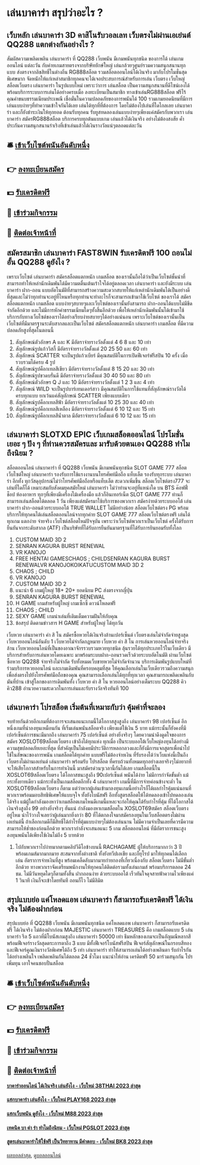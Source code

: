 # เล่นบาคาร่า สรุปว่าอะไร ?
## เว็บหลัก เล่นบาคาร่า 3D คาสิโนรับวอลเลท เว็บตรงไม่ผ่านเอเย่นต์ QQ288 แตกต่างกันอย่างไร ?
สัมผัสความเพลิดเพลิน เล่นบาคาร่า ที่ QQ288 เว็บพนัน มีเกมพนันทุกชนิด ของการได้ เล่นเกมออนไลน์ แต่ละวัน กับค่ายเกมสายตรงจากบริษัทยักษ์ใหญ่ เล่นกล้วยๆศูนย์รวมความสนุกสนานทุกแบบ ส่งตรงจากลิขสิทธิ์ในต่างถิ่น RG888สล็อต รวมสล็อตออนไลน์ได้เงินจริง มากับโปรโมชั่นสุดพิเศษมาก จัดหนักให้แก่เหล่าสมาชิกทุกคนจะได้เจอประสบการณ์สำหรับการเล่น เว็บตรง เว็บใหญ่ สล็อตเว็บตรง เล่นบาคาร่า ในรูปแบบใหม่ เพราะว่าการ เล่นสล็อต เป็นความสนุกสนานที่ดีไซน์เองได้ พร้อมบริการระบบการเล่นได้อย่างครบเมื่อ ลงทะเบียนเป็นสมาชิก ทางเข้าเล่นRG888สล็อต ฟรีไร้คุณค่าขนบธรรมเนียมประเพณี เชื่อมั่นในความปลอดภัยของการพนันได้ 100 รวมเกมยอดนิยมที่มีการเล่นแบบง่ายๆที่ทำความเข้าใจกันได้เลย เล่นได้ทุกที่ที่ต้องการ โดยไม่ต้องไปเล่นที่ใดไกลเลย เล่นบาคาร่า และก็ยังชำระเงินให้ทุกยอด ต้อนรับทุกคน รับยูสทดลองเล่นแบบง่ายๆเพียงแค่สมัครกับพวกเรา เล่นบาคาร่า สมัครRG888สล็อต บริการครบทุกต้นแบบเกม เล่นแล้วได้เงินจริง อย่างไม่ต้องสงสัย ค้ำประกันความสนุกสนานร่าเริงที่เข้าเล่นแล้วได้เงินรางวัลแน่ๆตลอดแต่ละวัน

## 🛎 [เข้าเว็บไซต์พนันอันดับหนึ่ง](https://bit.ly/3SdLNi2)
## 👉 [ลงทะเบียนสมัคร](https://bit.ly/3SdLNi2)
## 💵 [รับเครดิตฟรี](https://bit.ly/3dyRKHj)
## 👑 [เข้าร่วมกิจกรรม](https://bit.ly/3dyRKHj)
## 📱 [ติดต่อเจ้าหน้าที่](https://bit.ly/3dyRKHj)

## สมัครสมาชิก เล่นบาคาร่า FAST8WIN รับเครดิตฟรี 100 ถอนไม่อั้น QQ288 ดูยังไง ?
เพราะเว็บไซต์ เล่นบาคาร่า สมัครสล็อตแตกหนัก เกมสล็อต ของเรานั้นถือได้ว่าเป็นเว็บไซต์ชั้นนำที่สามารถทำให้เหล่านักเดิมพันได้มีความตตื่นเต้นเร้าใจได้อยู่ตลอดเวลา เล่นบาคาร่า และยังมีระบบ เล่นบาคาร่า ฝาก-ถอน แบบอัตโนมัติที่สามารถสร้างความสะดวกสบายให้แก่เหล่านักเดิมพันได้เป็นอย่างดีที่สุดและไม่ว่าทุกท่านจะอยู่ที่ไหนหรือทุกท่านจะทำอะไรก็จะสามารถเข้ามาใช้เว็บไซต์ ของเราได้ สมัครสล็อตแตกหนัก เกมสล็อต แบบง่ายๆสบายๆและเว็บไซต์ของเรานั้นยังสามารถ ฝาก-ถอนได้แบบไม่มีขีดจำกัดอีกด้วย และไม่มีการหักค่าธรรมเนียมใดๆทั้งสิ้นอีกด้วย เพื่อให้เหล่านักเดิมพันนั้นได้เข้ามาใช้บริการกับทางเว็บไซต์ของเราได้อย่างเรียบง่ายสบายๆได้อย่างแน่นอน เพราะเว็บไซต์ของเรานั้นเป็นเว็บไซต์ที่มีมาตรฐานระดับสากลและเป็นเว็บไซต์ สมัครสล็อตแตกหนัก เล่นบาคาร่า เกมสล็อต ที่มีความปลอดภัยสูงที่สุดในตอนนี้
1. สัญลักษณ์ตัวอักษร A และ K มีอัตราจ่ายรางวัลตั้งแต่ 4 6 8 และ 10 เท่า
2. สัญลักษณ์รูปแก้ววิสกี้ มีอัตราจ่ายรางวัลตั้งแต่ 20 25 50 และ 60 เท่า
3. สัญลักษณ์ SCATTER จะเป็นรูปแก้วเบียร์ มีคุณสมบัติในการเปิดฟีเจอร์ฟรีสปิน 10 ครั้ง เมื่อรวบรวมได้ครบ 4 รูป
4. สัญลักษณ์รูปค็อกเทลสีเขียว มีอัตราจ่ายรางวัลตั้งแต่ 8 15 20 และ 30 เท่า
5. สัญลักษณ์รูปขวดบรั่นดี มีอัตราจ่ายรางวัลตั้งแต่ 30 40 50 และ 80 เท่า
6. สัญลักษณ์ตัวอักษร Q J และ 10 มีอัตราจ่ายรางวัลตั้งแต่ 1 2 3 และ 4 เท่า
7. สัญลักษณ์ WILD จะเป็นรูปบาร์เทนเดอร์สาว มีคุณสมบัติในการใช้แทนที่สัญลักษณ์รางวัลได้ครบทุกแบบ ยกเว้นแค่สัญลักษณ์ SCATTER เพียงแบบเดียว
8. สัญลักษณ์รูปค็อกเทลสีฟ้า มีอัตราจ่ายรางวัลตั้งแต่ 10 25 30 และ 40 เท่า
9. สัญลักษณ์รูปค็อกเทลสีเหลือง มีอัตราจ่ายรางวัลตั้งแต่ 6 10 12 และ 15 เท่า
10. สัญลักษณ์รูปค็อกเทลสีน้ำตาล มีอัตราจ่ายรางวัลตั้งแต่ 6 10 12 และ 15 เท่า

## เล่นบาคาร่า SLOTXD EPIC เว็บเกมสล็อตออนไลน์ โปรโมชั่น เยอะ ๆ ปัง ๆ ที่ท่านควรสมัครและ มารับด้วยตนเอง QQ288 ทำไมถึงนิยม ?
สล็อตออนไลน์ เล่นบาคาร่า ที่ QQ288 เว็บพนัน มีเกมพนันทุกชนิด SLOT GAME 777 สล็อต เว็บไซต์ใหญ่ เล่นบาคาร่า รองรับการใช้แรงงานบนโทรศัพท์มือถือ แท็บเล็ต รองรับทุกระบบ เล่นบาคาร่า อีกทั้ง ทุกวัสดุอุปกรณ์ไม่ว่าโทรศัพท์มือถือหรือแท็บเล็ต สะดวกเพิ่มขึ้น สล็อตเว็บไซต์ตรง777 จะเล่นที่ใดก็ได้ เหมาะสมกับสังคมยุคสมัยใหม่ เล่นบาคาร่า ไม่ว่าท่านจะอยู่ที่แหน่งใด บน BTS ค๊อฟฟี่ช็อป ห้องอาหาร ทุกๆที่เพียงมีเครื่องไม้เครื่องมือ แล้วก็อินเทอร์เน็ต SLOT GAME 777 ท่านก็สามารถเล่นสล็อตได้ตลอด 1 วัน เพียงแต่สมัครมาใช้บริการของพวกเรา สมัครง่ายด้วยระบบออโต้ เล่นบาคาร่า ฝาก-ถอนด้วยระบบออโต้ TRUE WALLET ไม่มีอย่างน้อย สล็อตเว็บไซต์ตรง PG พร้อมบริการให้ทุกคนได้เล่นสล็อตออนไลน์จากทุกค่าย SLOT GAME 777 สล็อตเว็บไซต์ตรงฟรี เล่นได้ทุกเกม แตกง่าย จ่ายจริง เว็บไซต์สล็อตใหม่ปัจจุบัน เพราะว่าเว็บไซต์พวกเราเป็นเว็บไซต์ ครั้งได้รับการยืนยันจากระดับสากล (ATF) เป็นบริษัทที่ได้รับการยืนยันมาตรฐานที่ได้รับการยินยอมรับทั้งโลก
1. CUSTOM MAID 3D 2
2. SENRAN KAGURA BURST RENEWAL
3. VR KANOJO
4. FREE HENTAI GAMESCHAOS ; CHILDSENRAN KAGURA BURST RENEWALVR KANOJOKOIKATUCUSTOM MAID 3D 2
5. CHAOS ; CHILD
6. VR KANOJO
7. CUSTOM MAID 3D 2
8. แนะนำ 6 เกมผู้ใหญ่ 18+ 20+ ยอดนิยม PC ส่งตรงจากญี่ปุ่น
9. SENRAN KAGURA BURST RENEWAL
10. H GAME เกมสำหรับผู้ใหญ่ เกมเซ็กซี่ ดาวน์โหลดฟรี
11. CHAOS ; CHILD
12. SEXY GAME เกมน่าเล่นที่เติมเต็มความฝันให้กับคุณ
13. ข้อสรุป ติดตามข่าวสาร H GAME สำหรับผู้ใหญ่ ได้ทุกวัน

เว็บหวย เล่นบาคาร่า ค่า สิ โน สมัครซื้อหวยได้เงินจริงล้านเปอร์เซ็นต์ เว็บตรงเล่นไม่จำกัดจ่ายสูงสุด เว็บหวยออนไลน์อันดับ 1 เว็บหวยไม่จำกัดกฎหมาย เว็บหวย ค่า สิ โน การเล่นหวยออนไลน์จ่ายจริงล้าน เว็บหวยออนไลน์ที่เป็นของอาณาจักรรวบรวมหวยทุกชนิด ลุ้นรวยได้ทุกประเภทไว้ในเว็บเดียว มีบริการสำหรับการเล่นหวยโดยเฉพาะ มาพร้อมระบบฝาก-ถอนรวดเร็วด้วยระบบอัตโนมัติ ผ่านเว็บไซต์ ซื้อหวย QQ288 จ่ายจริงไม่จำกัด รับทั้งหมดเว็บขายหวยไม่จำกัดจำนวน บริการเดิมพันรูปแบบใหม่ที่ร่วมบริการหวยออนไลน์ และเกมเดิมพันที่ครอบคลุมที่สุด ให้คุณเลือกเล่นในเว็บเดียวรวมถึงความสนุก เพื่อส่งตรงไปยังโทรศัพท์มือถือของคุณ คุณสามารถเลือกเล่นได้ทุกที่ทุกเวลา คุณสามารถเพลิดเพลินกับมันที่บ้าน เข้าสู่โลกของการเดิมพันทั้ง เว็บหวย ค่า สิ โน หวยออนไลน์อย่างเต็มระบบ QQ288 คิวคิว288 อำนวยความสะดวกในการเล่นและรับรางวัลจริงทันที 100

## เล่นบาคาร่า โปรสล็อต เริ่มต้นที่เหมาะกับว่า คุ้มค่าที่จะลอง
จบท้ายกันด้วยอีกเกมที่ต้องการจะเสนอแนะเกมนี้ได้โอกาสสูงสูงถึง เล่นบาคาร่า 98 เปอร์เซ็นต์
อีกหนึ่งเกมที่น่าลงทุนเหมือนกัน ที่เริ่มเล่นพนันสล็อตจริง เพียงแต่ใช้เงิน 5 บาท แม้กระนั้นก็ยังคงที่มีเปอร์เซ็นต์การชนะมีมากถึง เล่นบาคาร่า 75 เปอร์เซ็นต์ อย่างยิ่งจริงๆ
โดยความน่าดึงดูดใจของการสมัคร XOSLOT69สล็อตเว็บตรง เข้าถึงได้ทุกแห่ง ทุกเมื่อ เป็นระบบออโต้เว็บใหญ่ลงทุนได้อย่างมีความสุขปลอดภัยเยอะที่สุด ที่สำคัญเป็นไม่เคยมีประวัติการหลอกลวงและก็ยังมีการแจกสูตรเพื่อนำไปใช้ในลัษณะของการพนัน เกมสล็อตได้ทุกค่าย แบบฟรีไม่ต้องจ่ายเงิน ที่รับรองได้ว่าเว็บแห่งนี้เป็นถึงเว็บตรงไม่ผ่านเอเย่นต์ เล่นบาคาร่า พร้อมรับ โปรสล็อต ที่ครบถ้วนทั้งหมดทุกอย่างเลยจริงๆไม่อยากที่จะให้เสียโอกาสสำหรับในการทำเงินนี้ มาสมัครด่วนๆเวลานี้กันได้เลย
เกมสล็อตนี้ใน XOSLOT69สล็อตเว็บตรง ได้โอกาสชนะสูงถึง 90เปอร์เซ็นต์ พนันได้ง่าย ไม่มีการกำจัดขั้นต่ำ แม้กระทั้งยาทเดียว
แม้กระทั่งเป็นเกมสล็อตอีกทั้ง 4 เล่นบาคาร่า เกมนี้ที่มีการจ่ายค่อนข้างจะต่ำ ใน XOSLOT69สล็อตเว็บตรง ก็ตาม แต่ว่าหากผู้เล่นเข้ามาลงทุนเกมนี้อย่างไรก็ได้ผลกำไรคุ้มแน่นอนที่พวกเราพร้อมมอบสิทธิพิเศษให้แบบจุใจ ทั้งยังโบนัสฟรี อีกทั้งสูตรสล็อตให้ได้ทดลองเข้าไปทดลองเล่นได้จริง
แม้ผู้ใดกำลังมองหาว่าเกมสล็อตเกมไหนดีเกมนี้แหละจะก่อให้คุณได้รับกำไรที่คุ้ม ที่ได้โอกาสได้เงินจริงสูงถึง 99 อย่างยิ่งจริงๆ
ฮันแน่ กำลังมองหาเกมสล็อตใน XOSLOT69สมัคร สล็อตเว็บตรง อยู่ไหม น่าไว้วางใจเลยว่าผู้เล่นมากยิ่งกว่า 80 ที่ได้ตกลงใจมาสมัครลงทุนในเว็บสล็อตตรงไม่ผ่านเอเย่นต์นี้ ถ้าเลือกเกมดีก็มีสิทธิ์ได้กำไรที่คุ้มแบบง่ายๆไม่ต้องเล่นนาน ไม่มีความจำเป็นเลยที่ควรมีความสามารถให้ช่ำชองก่อนอีกด้วย พวกเรากำลังจะเสนอแนะ 5 เกม สล็อตออนไลน์ ที่มีอัตราการชนะสูง ลงทุนพนันได้เพียงใช้เงินไม่ถึง 5 บาทด้วย
1. ไปกับพวกเราไปง่ายมากตามคลิปวีดีโอข้างบนนี้ RACHAGAME ผู้ให้บริการมากกว่า 3 ปี พร้อมเกมส์มากมากมาย สะสมจากทั้งต่างชาติ ทั้งยังทวีปเอเชีย และก็ยุโรป มาให้ทุกคนได้เลือกเล่น อัตราการจ่ายเงินที่สูง พร้อมเคล็ดลับมากมายก่ายกองที่เกี่ยวเนื่องกับ สล็อตเว็บตรง ไม่มีขั้นต่ำ อีกด้วย ทางพวกเราจัดเตรียมพนักงานให้ทุกคนได้ติดต่อรวมทั้งเล่นเกมส์ พร้อมบริการตลอด 24 ชม. ไม่มีวันหยุดใดๆก็ตามทั้งสิ้น ฝากถอนง่าย ด้วยระบบออโต้ เร็วทันใจดุจสายฟ้าความไวเพียงแค่ 1 วินาที เงินก็จะเข้าโดยทันที ถอนก็ไว ไม่มีลิมิต

## สรุปแบบย่อ แค่โหลดแอพ เล่นบาคาร่า ก็สามารถรับเครดิตฟรี ได้เงินจริง ไม่ต้องฝากก่อน
สรุปแบบย่อ ที่ QQ288 เว็บพนัน มีเกมพนันทุกชนิด แค่โหลดแอพ เล่นบาคาร่า ก็สามารถรับเครดิตฟรี ได้เงินจริง ไม่ต้องฝากก่อน MAJESTIC เล่นบาคาร่า TREASURES คือ เกมสล็อตแบบ 5 เล่นบาคาร่า รีล 5 แถวที่มีโบนัสเกมสูงถึง เล่นบาคาร่า 50000 เท่า ธีมหลักของเกมจะเป็นอัญมณีหลากสี พร้อมฟีเจอร์รางวัลสุดตระการตาถึง 3 แบบ มีทั้งฟีเจอร์โบนัสฟรีสปิน ฟีเจอร์สัญลักษณ์ในกรอบสีทอง และฟีเจอร์คูณเงินรางวัลพิเศษได้ถึง 5 เท่า เล่นบาคาร่า ทำให้สามารถเล่นได้อย่างเพลินตา รับกำไรกันได้อย่างเพลินใจ เพลิดเพลินกันได้ตลอด 24 ชั่วโมง
แนะนำให้อ่าน เครดิตฟรี 50 มาร่วมสนุกกัน โปรเพิ่มทุน เอาใจคนชอบปั่นสล็อต

## 🛎 [เข้าเว็บไซต์พนันอันดับหนึ่ง](https://bit.ly/3SdLNi2)
## 👉 [ลงทะเบียนสมัคร](https://bit.ly/3SdLNi2)
## 💵 [รับเครดิตฟรี](https://bit.ly/3dyRKHj)
## 👑 [เข้าร่วมกิจกรรม](https://bit.ly/3dyRKHj)
## 📱 [ติดต่อเจ้าหน้าที่](https://bit.ly/3dyRKHj)

#### [บาคาร่าออนไลน์ ได้เงินจริง เล่นยังไง - เว็บใหม่ 38THAI 2023 ล่าสุด](https://atom.io/themes/บาคาร่าออนไลน์%20ได้เงินจริง%20เล่นยังไง%20-%20เว็บใหม่%2038thai%202023%20ล่าสุด)
#### [แฮกบาคาร่า เล่นยังไง - เว็บใหม่ PLAY168 2023 ล่าสุด](https://atom.io/themes/แฮกบาคาร่า%20เล่นยังไง%20-%20เว็บใหม่%20play168%202023%20ล่าสุด)
#### [แฮกเว็บพนัน ดูยังไง - เว็บใหม่ M88 2023 ล่าสุด](https://atom.io/themes/แฮกเว็บพนัน%20ดูยังไง%20-%20เว็บใหม่%20m88%202023%20ล่าสุด)
#### [เทคนิค บา ค่า ร่า ทำไมถึงนิยม - เว็บใหม่ PGSLOT 2023 ล่าสุด](https://atom.io/themes/เทคนิค%20บา%20ค่า%20ร่า%20ทำไมถึงนิยม%20-%20เว็บใหม่%20pgslot%202023%20ล่าสุด)
#### [สูตรเล่นบาคาร่าให้ใช้ฟรี เป็นวิทยาทาน มีคำตอบ - เว็บใหม่ BK8 2023 ล่าสุด](https://atom.io/themes/สูตรเล่นบาคาร่าให้ใช้ฟรี%20เป็นวิทยาทาน%20มีคำตอบ%20-%20เว็บใหม่%20bk8%202023%20ล่าสุด)

[ผลบอลล่าสุด](https://siamsport.tv "ผลบอลล่าสุด"), [ดูบอลออนไลน์](https://siamsport.tv/ดูบอลสด "ดูบอลออนไลน์")